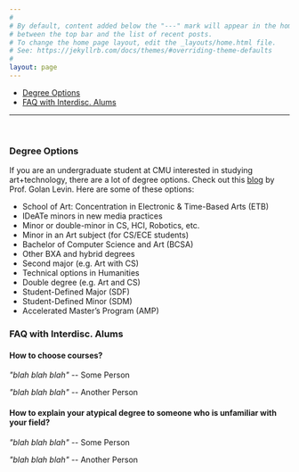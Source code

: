 ```yaml
---
#
# By default, content added below the "---" mark will appear in the home page
# between the top bar and the list of recent posts.
# To change the home page layout, edit the _layouts/home.html file.
# See: https://jekyllrb.com/docs/themes/#overriding-theme-defaults
#
layout: page
---
```




- [Degree Options](#degree-options)
- [FAQ with Interdisc. Alums](#faq-with-interdisc-alums)

---

<br>

### Degree Options

If you are an undergraduate student at CMU interested in studying art+technology, there are a lot of degree options. Check out this [blog](http://www.flong.com/blog/2017/art-technology-options-at-cmu/) by Prof. Golan Levin. Here are some of these options:

- School of Art: Concentration in Electronic & Time-Based Arts (ETB)
- IDeATe minors in new media practices
- Minor or double-minor in CS, HCI, Robotics, etc.
- Minor in an Art subject (for CS/ECE students)
- Bachelor of Computer Science and Art (BCSA)
- Other BXA and hybrid degrees
- Second major (e.g. Art with CS)
- Technical options in Humanities
- Double degree (e.g. Art and CS)
- Student-Defined Major (SDF)
- Student-Defined Minor (SDM)
- Accelerated Master’s Program (AMP)

### FAQ with Interdisc. Alums

#### How to choose courses?

*"blah blah blah"* -- Some Person

*"blah blah blah"* -- Another Person

#### How to explain your atypical degree to someone who is unfamiliar with your field?

*"blah blah blah"* -- Some Person

*"blah blah blah"* -- Another Person
